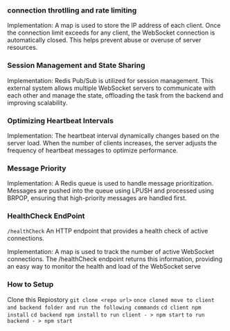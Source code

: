 ### connection throtlling and rate limiting ###
Implementation: A map is used to store the IP address of each client. Once the connection limit exceeds for any client, the WebSocket connection is automatically closed. This helps prevent abuse or overuse of server resources.

### Session Management and State Sharing ###
Implementation: Redis Pub/Sub is utilized for session management. This external system allows multiple WebSocket servers to communicate with each other and manage the state, offloading the task from the backend and improving scalability.

### Optimizing Heartbeat Intervals ###
Implementation: The heartbeat interval dynamically changes based on the server load. When the number of clients increases, the server adjusts the frequency of heartbeat messages to optimize performance.

### Message Priority ###
Implementation: A Redis queue is used to handle message prioritization. Messages are pushed into the queue using LPUSH and processed using BRPOP, ensuring that high-priority messages are handled first.

### HealthCheck EndPoint ###
``` /healthCheck ```
An HTTP endpoint that provides a health check of active connections.

Implementation: A map is used to track the number of active WebSocket connections. The /healthCheck endpoint returns this information, providing an easy way to monitor the health and load of the WebSocket serve

### How to Setup ###

Clone this Repiostory 
```git clone <repo url>```
```once cloned move to client and backend folder and run the following commands```
```cd client npm install```
```cd backend npm install```
```to run client - > npm start```
```to run backend - > npm start```



